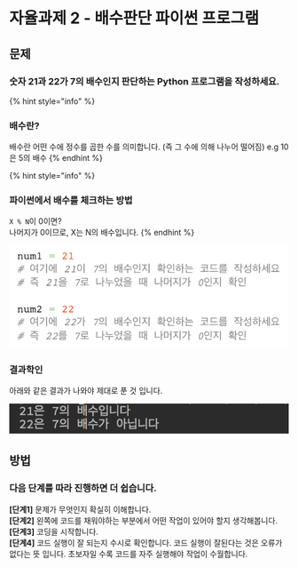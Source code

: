 # 자율과제 2 - 배수판단 파이썬 프로그램

## 문제

### 숫자 21과 22가 7의 배수인지 판단하는 Python 프로그램을 작성하세요.

{% hint style="info" %}
### 배수란?

배수란 어떤 수에 정수를 곱한 수를 의미합니다. \(즉 그 수에 의해 나누어 떨어짐\) e.g 10은 5의 배수
{% endhint %}

{% hint style="info" %}
### 파이썬에서 배수를 체크하는 방법

`X % N`이 0이면?  
나머지가 0이므로, X는 N의 배수입니다.
{% endhint %}

![&#xC774;&#xB807;&#xAC8C; &#xCF54;&#xB4DC;&#xB97C; &#xC791;&#xC131;&#xD574;&#xBCF4;&#xC138;&#xC694;.](../../.gitbook/assets/image%20%2837%29.png)

### 결과학인

아래와 같은 결과가 나와야 제대로 푼 것 입니다.

![](../../.gitbook/assets/image%20%28154%29.png)

## 방법

### 다음 단계를 따라 진행하면 더 쉽습니다.

**\[단계1\]** 문제가 무엇인지 확실히 이해합니다.  
**\[단계2\]** 왼쪽에 코드를 채워야하는 부분에서 어떤 작업이 있어야 할지 생각해봅니다.  
**\[단계3\]** 코딩을 시작합니다.  
**\[단계4\]** 코드 실행이 잘 되는지 수시로 확인합니다. 코드 실행이 잘된다는 것은 오류가 없다는 뜻 입니다. 초보자일 수록 코드를 자주 실행해야 작업이 수월합니다.


